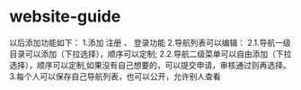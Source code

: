 # website-guide
以后添加功能如下：
1.添加 注册 、 登录功能
2.导航列表可以编辑：
    2.1.导航一级目录可以添加（下拉选择），顺序可以定制;
    2.2.导航二级菜单可以自由添加（下拉选择），顺序可以定制,如果没有自己想要的，可以提交申请，审核通过则再选择。
3.每个人可以保存自己导航列表，也可以公开，允许别人查看
